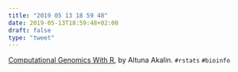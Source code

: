```yaml
---
title: "2019 05 13 18 59 48"
date: 2019-05-13T18:59:48+02:00
draft: false
type: "tweet"
---
```

[Computational Genomics With R](http://compgenomr.github.io/book/), by Altuna Akalin. `#rstats` `#bioinfo`
